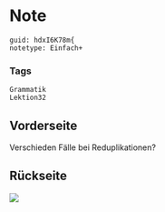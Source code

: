 # Note
```
guid: hdxI6K78m{
notetype: Einfach+
```

### Tags
```
Grammatik
Lektion32
```

## Vorderseite
Verschieden Fälle bei Reduplikationen?

## Rückseite
<img src="paste-fa51b49f1e57ea9cc51e4bba23f87edc3e64a161.jpg">

